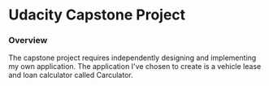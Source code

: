 # Udacity Capstone Project

### Overview

The capstone project requires independently designing and implementing my own application. The application 
 I've chosen to create is a vehicle lease and loan calculator called Carculator.
